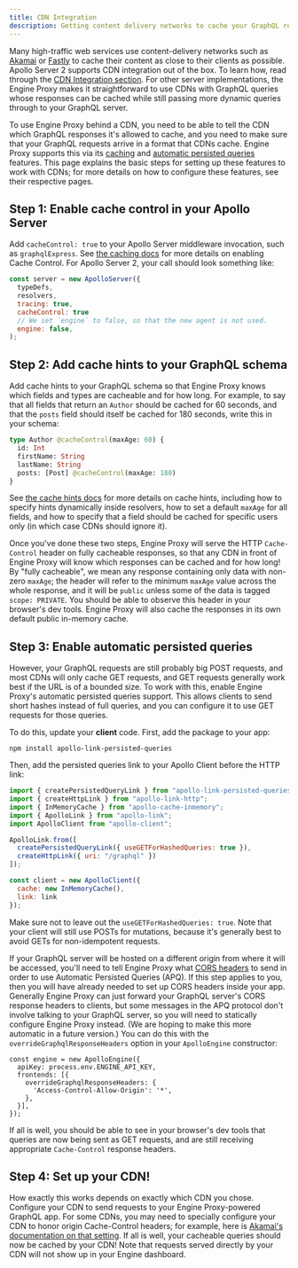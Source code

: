 ```yaml
---
title: CDN Integration
description: Getting content delivery networks to cache your GraphQL responses
---
```


Many high-traffic web services use content-delivery networks such as [Akamai](https://www.akamai.com/) or [Fastly](https://www.fastly.com/) to cache their content as close to their clients as possible. Apollo Server 2 supports CDN integration out of the box. To learn how, read through the [CDN Integration section](/docs/apollo-server/features/cdn.html). For other server implementations, the Engine Proxy makes it straightforward to use CDNs with GraphQL queries whose responses can be cached while still passing more dynamic queries through to your GraphQL server.

To use Engine Proxy behind a CDN, you need to be able to tell the CDN which GraphQL responses it's allowed to cache, and you need to make sure that your GraphQL requests arrive in a format that CDNs cache. Engine Proxy supports this via its [caching](./caching.html) and [automatic persisted queries](./auto-persisted-queries.html) features. This page explains the basic steps for setting up these features to work with CDNs; for more details on how to configure these features, see their respective pages.

<h2 id="enable-cache-control" title="1. Enable cache control">Step 1: Enable cache control in your Apollo Server</h2>

Add `cacheControl: true` to your Apollo Server middleware invocation, such as `graphqlExpress`. See [the caching docs](./caching.html#enable-cache-control) for more details on enabling Cache Control. For Apollo Server 2, your call should look something like:

```js
const server = new ApolloServer({
  typeDefs,
  resolvers,
  tracing: true,
  cacheControl: true
  // We set `engine` to false, so that the new agent is not used.
  engine: false,
);
```

<h2 id="cache-hints" title="2. Add cache hints">Step 2: Add cache hints to your GraphQL schema</h2>

Add cache hints to your GraphQL schema so that Engine Proxy knows which fields and types are cacheable and for how long. For example, to say that all fields that return an `Author` should be cached for 60 seconds, and that the `posts` field should itself be cached for 180 seconds, write this in your schema:

```graphql
type Author @cacheControl(maxAge: 60) {
  id: Int
  firstName: String
  lastName: String
  posts: [Post] @cacheControl(maxAge: 180)
}
```

See [the cache hints docs](./caching.html#cache-hints) for more details on cache hints, including how to specify hints dynamically inside resolvers, how to set a default `maxAge` for all fields, and how to specify that a field should be cached for specific users only (in which case CDNs should ignore it).

Once you've done these two steps, Engine Proxy will serve the HTTP `Cache-Control` header on fully cacheable responses, so that any CDN in front of Engine Proxy will know which responses can be cached and for how long! By "fully cacheable", we mean any response containing only data with non-zero `maxAge`; the header will refer to the minimum `maxAge` value across the whole response, and it will be `public` unless some of the data is tagged `scope: PRIVATE`. You should be able to observe this header in your browser's dev tools. Engine Proxy will also cache the responses in its own default public in-memory cache.

<h2 id="enable-apq" title="3. Enable persisted queries">Step 3: Enable automatic persisted queries</h2>

However, your GraphQL requests are still probably big POST requests, and most CDNs will only cache GET requests, and GET requests generally work best if the URL is of a bounded size. To work with this, enable Engine Proxy's automatic persisted queries support. This allows clients to send short hashes instead of full queries, and you can configure it to use GET requests for those queries.

To do this, update your **client** code. First, add the package to your app:

```
npm install apollo-link-persisted-queries
```

Then, add the persisted queries link to your Apollo Client before the HTTP link:

```js
import { createPersistedQueryLink } from "apollo-link-persisted-queries";
import { createHttpLink } from "apollo-link-http";
import { InMemoryCache } from "apollo-cache-inmemory";
import { ApolloLink } from "apollo-link";
import ApolloClient from "apollo-client";

ApolloLink.from([
  createPersistedQueryLink({ useGETForHashedQueries: true }),
  createHttpLink({ uri: "/graphql" })
]);

const client = new ApolloClient({
  cache: new InMemoryCache(),
  link: link
});
```

Make sure not to leave out the `useGETForHashedQueries: true`. Note that your client will still use POSTs for mutations, because it's generally best to avoid GETs for non-idempotent requests.

If your GraphQL server will be hosted on a different origin from where it will be accessed, you'll need to tell Engine Proxy what [CORS headers](https://en.wikipedia.org/wiki/Cross-origin_resource_sharing) to send in order to use Automatic Persisted Queries (APQ). If this step applies to you, then you will have already needed to set up CORS headers inside your app. Generally Engine Proxy can just forward your GraphQL server's CORS response headers to clients, but some messages in the APQ protocol don't involve talking to your GraphQL server, so you will need to statically configure Engine Proxy instead. (We are hoping to make this more automatic in a future version.) You can do this with the `overrideGraphqlResponseHeaders` option in your `ApolloEngine` constructor:

```
const engine = new ApolloEngine({
  apiKey: process.env.ENGINE_API_KEY,
  frontends: [{
    overrideGraphqlResponseHeaders: {
      'Access-Control-Allow-Origin': '*',
    },
  }],
});
```

If all is well, you should be able to see in your browser's dev tools that queries are now being sent as GET requests, and are still receiving appropriate `Cache-Control` response headers.

<h2 id="setup-cdn" title="4. Set up your CDN">Step 4: Set up your CDN!</h2>

How exactly this works depends on exactly which CDN you chose. Configure your CDN to send requests to your Engine Proxy-powered GraphQL app. For some CDNs, you may need to specially configure your CDN to honor origin Cache-Control headers; for example, here is [Akamai's documentation on that setting](https://learn.akamai.com/en-us/webhelp/ion/oca/GUID-57C31126-F745-4FFB-AA92-6A5AAC36A8DA.html). If all is well, your cacheable queries should now be cached by your CDN! Note that requests served directly by your CDN will not show up in your Engine dashboard.
